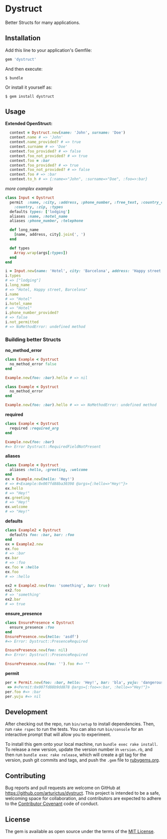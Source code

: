 # Dystruct

Better Structs for many applications.

## Installation

Add this line to your application's Gemfile:

```ruby
gem 'dystruct'
```

And then execute:

    $ bundle

Or install it yourself as:

    $ gem install dystruct

## Usage

__Extended OpenStruct:__

```ruby
  context = Dystruct.new(name: 'John', surname: 'Doe')
  context.name # => 'John'
  context.name_provided? # => true
  context.surname # => 'Doe'
  context.foo_provided? # => false
  context.foo_not_provided? # => true
  context.foo = :bar
  context.foo_provided? # => true
  context.foo_not_provided? # => false
  context.foo # => :bar
  context.to_h # => {:name=>"John", :surname=>"Doe", :foo=>:bar}
```

_more complex example_
```ruby
class Input < Dystruct
  permit  :name, :city, :address, :phone_number, :free_text, :country_code,
    :country, :zip, :types
  defaults types: ['lodging']
  aliases :name, :hotel_name
  aliases :phone_number, :telephone

  def long_name
    [name, address, city].join(', ')
  end

  def types
    Array.wrap(args[:types])
  end
end

i = Input.new(name: 'Hotel', city: 'Barcelona', address: 'Happy street', not_permitted: 'dangerous')
i.types
# => ["lodging"]
i.long_name
# => "Hotel, Happy street, Barcelona"
i.name
# => "Hotel"
i.hotel_name
# => "Hotel"
i.phone_number_provided?
# => false
i.not_permitted
# => NoMethodError: undefined method
```

### Building better Structs

**no_method_error**
```ruby
class Example < Dystruct
  no_method_error false
end

Example.new(foo: :bar).hello # => nil
```

```ruby
class Example < Dystruct
  no_method_error
end

Example.new(foo: :bar).hello # => => NoMethodError: undefined method
```

**required**
```ruby
class Example < Dystruct
  required :required_arg
end

Example.new(foo: :bar)
#=> Error Dystruct::RequiredFieldNotPresent
```

**aliases**
```ruby
class Example < Dystruct
  aliases :hello, :greeting, :welcome
end
ex = Example.new(hello: 'Hey!')
# => #<Example:0x007fd88ba30398 @args={:hello=>"Hey!"}>
ex.hello
# => "Hey!"
ex.greeting
# => "Hey!"
ex.welcome
# => "Hey!"
```

**defaults**
```ruby
class Example2 < Dystruct
  defaults foo: :bar, bar: :foo
end
ex = Example2.new
ex.foo
# => :bar
ex.bar
# => :foo
ex.foo = :hello
ex.foo
# => :hello

ex2 = Example2.new(foo: 'something', bar: true)
ex2.foo
# => 'something'
ex2.bar
# => true
```

**ensure_presence**
```ruby
class EnsurePresence < Dystruct
  ensure_presence :foo
end
EnsurePresence.new(hello: 'asdf')
#=> Error: Dystruct::PresenceRequired

EnsurePresence.new(foo: nil)
#=> Error: Dystruct::PresenceRequired

EnsurePresence.new(foo: '').foo #=> ""
```

**permit**
```ruby
per = Permit.new(foo: :bar, hello: 'Hey!', bar: 'bla', yuju: 'dangerous')
 => #<Permit:0x007fd88b9dd878 @args={:foo=>:bar, :hello=>"Hey!"}>
per.foo #=> :bar
per.yuju #=> nil
```

## Development

After checking out the repo, run `bin/setup` to install dependencies. Then, run `rake rspec` to run the tests. You can also run `bin/console` for an interactive prompt that will allow you to experiment.

To install this gem onto your local machine, run `bundle exec rake install`. To release a new version, update the version number in `version.rb`, and then run `bundle exec rake release`, which will create a git tag for the version, push git commits and tags, and push the `.gem` file to [rubygems.org](https://rubygems.org).

## Contributing

Bug reports and pull requests are welcome on GitHub at https://github.com/arturictus/dystruct. This project is intended to be a safe, welcoming space for collaboration, and contributors are expected to adhere to the [Contributor Covenant](contributor-covenant.org) code of conduct.


## License

The gem is available as open source under the terms of the [MIT License](http://opensource.org/licenses/MIT).
